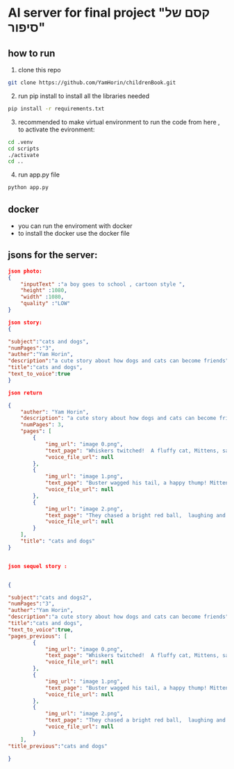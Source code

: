 # AI server for final project "קסם של סיפור"
## how to run 
1. clone this repo 
 ```bash
git clone https://github.com/YamHorin/childrenBook.git
```

2. run pip install to install all the libraries needed
 ```bash
pip install -r requirements.txt
```
3. recommended to make virtual environment to run the code from here , to activate the evironment:
 ```bash
cd .venv
cd scripts
./activate
cd ..
```
4. run app.py file 
 ```bash
python app.py
```

## docker
* you can run the enviroment with docker 
* to install the docker use the docker file 


## jsons for the server:
```json
json photo: 
{
    "inputText" :"a boy goes to school , cartoon style ",
    "height" :1080,
    "width" :1080,
    "quality" :"LOW"
}

json story: 
{

"subject":"cats and dogs",
"numPages":"3",
"auther":"Yam Horin",
"description":"a cute story about how dogs and cats can become friends",
"title":"cats and dogs",
"text_to_voice":true
}

json return 

{
    "auther": "Yam Horin",
    "description": "a cute story about how dogs and cats can become friends",
    "numPages": 3,
    "pages": [
        {
            "img_url": "image 0.png",
            "text_page": "Whiskers twitched!  A fluffy cat, Mittens, saw a bouncy dog, Buster.  They stared.  Would they play?",
            "voice_file_url": null
        },
        {
            "img_url": "image 1.png",
            "text_page": "Buster wagged his tail, a happy thump! Mittens slowly blinked.  A tiny meow escaped.  Friends?",
            "voice_file_url": null
        },
        {
            "img_url": "image 2.png",
            "text_page": "They chased a bright red ball,  laughing and barking and purring.  A new friendship bloomed!",
            "voice_file_url": null
        }
    ],
    "title": "cats and dogs"
}


json sequel story :


{

"subject":"cats and dogs2",
"numPages":"3",
"auther":"Yam Horin",
"description":"a cute story about how dogs and cats can become friends",
"title":"cats and dogs",
"text_to_voice":true,
"pages_previous": [
        {
            "img_url": "image 0.png",
            "text_page": "Whiskers twitched!  A fluffy cat, Mittens, saw a bouncy dog, Buster.  They stared.  Would they play?",
            "voice_file_url": null
        },
        {
            "img_url": "image 1.png",
            "text_page": "Buster wagged his tail, a happy thump! Mittens slowly blinked.  A tiny meow escaped.  Friends?",
            "voice_file_url": null
        },
        {
            "img_url": "image 2.png",
            "text_page": "They chased a bright red ball,  laughing and barking and purring.  A new friendship bloomed!",
            "voice_file_url": null
        }
    ],
"title_previous":"cats and dogs"

}


```

